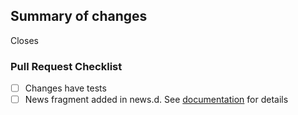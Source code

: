 <!-- First time contributors: Take a moment to review https://github.com/openstenoproject/plover/blob/master/doc/developer_guide.md! -->
<!-- Remove sections if not applicable -->

## Summary of changes

<!-- Summary goes here -->

Closes <!-- issue number here -->

### Pull Request Checklist
- [ ] Changes have tests
- [ ] News fragment added in news.d. See [documentation](https://github.com/openstenoproject/plover/blob/master/doc/developer_guide.md#making-a-pull-request) for details
